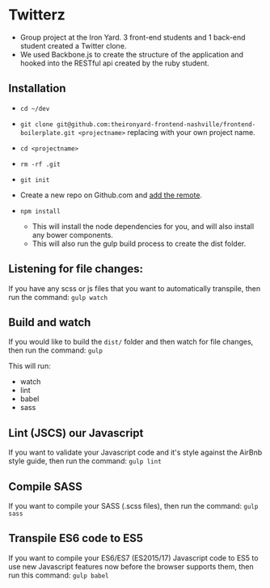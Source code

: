 # Twitterz

- Group project at the Iron Yard. 3 front-end students and 1 back-end student created a Twitter clone.
- We used Backbone.js to create the structure of the application and hooked into the RESTful api created by the ruby student.

## Installation

- `cd ~/dev`
- `git clone git@github.com:theironyard-frontend-nashville/frontend-boilerplate.git <projectname>` replacing <projectname> with your own project name.
- `cd <projectname>`
- `rm -rf .git`
- `git init`
-  Create a new repo on Github.com and [add the remote](https://help.github.com/articles/adding-a-remote/).

- `npm install`
  - This will install the node dependencies for you, and will also install any bower components.
  - This will also run the gulp build process to create the dist folder.


## Listening for file changes:

If you have any scss or js files that you want to automatically transpile, then run the command:
`gulp watch`


## Build and watch

If you would like to build the `dist/` folder and then watch for file changes, then run the command:
`gulp`

This will run:
- watch
- lint
- babel
- sass

## Lint (JSCS) our Javascript

If you want to validate your Javascript code and it's style against the AirBnb style guide, then run the command:
`gulp lint`

## Compile SASS

If you want to compile your SASS (.scss files), then run the command:
`gulp sass`

## Transpile ES6 code to ES5

If you want to compile your ES6/ES7 (ES2015/17) Javascript code to ES5 to use new Javascript features now before the browser supports them, then run this command:
`gulp babel`
